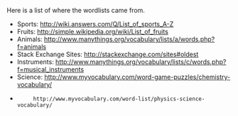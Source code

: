 Here is a list of where the wordlists came from.

- Sports: http://wiki.answers.com/Q/List_of_sports_A-Z
- Fruits: http://simple.wikipedia.org/wiki/List_of_fruits
- Animals: http://www.manythings.org/vocabulary/lists/a/words.php?f=animals
- Stack Exchange Sites: http://stackexchange.com/sites#oldest
- Instruments: http://www.manythings.org/vocabulary/lists/c/words.php?f=musical_instruments
- Science: http://www.myvocabulary.com/word-game-puzzles/chemistry-vocabulary/
-          http://www.myvocabulary.com/word-list/physics-science-vocabulary/
